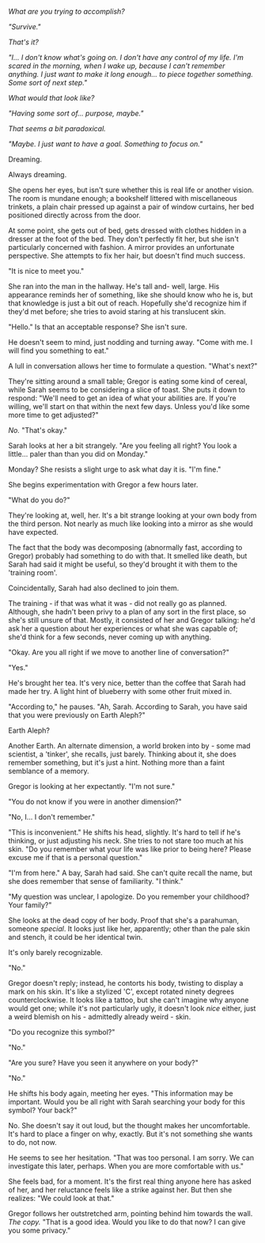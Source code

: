 *What are you trying to accomplish?*

*"Survive."*

*That's it?*

*"I... I don't know what's going on. I don't have any control of my life. I'm scared in the morning, when I wake up, because I can't remember anything. I just want to make it long enough... to piece together something. Some sort of next step."*

*What would that look like?*

*"Having some sort of... purpose, maybe."*

*That seems a bit paradoxical.*

*"Maybe. I just want to have a goal. Something to focus on."*

Dreaming.

Always dreaming.

She opens her eyes, but isn't sure whether this is real life or another vision. The room is mundane enough; a bookshelf littered with miscellaneous trinkets, a plain chair pressed up against a pair of window curtains, her bed positioned directly across from the door. 

At some point, she gets out of bed, gets dressed with clothes hidden in a dresser at the foot of the bed. They don't perfectly fit her, but she isn't particularly concerned with fashion. A mirror provides an unfortunate perspective. She attempts to fix her hair, but doesn't find much success.

"It is nice to meet you." 

She ran into the man in the hallway. He's tall and- well, large. His appearance reminds her of something, like she should know who he is, but that knowledge is just a bit out of reach. Hopefully she'd recognize him if they'd met before; she tries to avoid staring at his translucent skin.

"Hello." Is that an acceptable response? She isn't sure. 

He doesn't seem to mind, just nodding and turning away. "Come with me. I will find you something to eat."

A lull in conversation allows her time to formulate a question. "What's next?"

They're sitting around a small table; Gregor is eating some kind of cereal, while Sarah seems to be considering a slice of toast. She puts it down to respond: "We'll need to get an idea of what your abilities are. If you're willing, we'll start on that within the next few days. Unless you'd like some more time to get adjusted?"

*No.* "That's okay."

Sarah looks at her a bit strangely. "Are you feeling all right? You look a little... paler than than you did on Monday."

Monday? She resists a slight urge to ask what day it is. "I'm fine."

She begins experimentation with Gregor a few hours later. 

"What do you do?"

They're looking at, well, her. It's a bit strange looking at your own body from the third person. Not nearly as much like looking into a mirror as she would have expected.

The fact that the body was decomposing (abnormally fast, according to Gregor) probably had something to do with that. It smelled like death, but Sarah had said it might be useful, so they'd brought it with them to the 'training room'. 

Coincidentally, Sarah had also declined to join them. 

The training - if that was what it was - did not really go as planned. Although, she hadn't been privy to a plan of any sort in the first place, so she's still unsure of that. Mostly, it consisted of her and Gregor talking: he'd ask her a question about her experiences or what she was capable of; she'd think for a few seconds, never coming up with anything.

"Okay. Are you all right if we move to another line of conversation?"

"Yes."

He's brought her tea. It's very nice, better than the coffee that Sarah had made her try. A light hint of blueberry with some other fruit mixed in.

"According to," he pauses. "Ah, Sarah. According to Sarah, you have said that you were previously on Earth Aleph?"

Earth Aleph?

Another Earth. An alternate dimension, a world broken into by - some mad scientist, a 'tinker', she recalls, just barely. Thinking about it, she does remember something, but it's just a hint. Nothing more than a faint semblance of a memory.

Gregor is looking at her expectantly. "I'm not sure."

"You do not know if you were in another dimension?"

"No, I... I don't remember."

"This is inconvenient." He shifts his head, slightly. It's hard to tell if he's thinking, or just adjusting his neck. She tries to not stare too much at his skin. "Do you remember what your life was like prior to being here? Please excuse me if that is a personal question."

"I'm from here." A bay, Sarah had said. She can't quite recall the name, but she does remember that sense of familiarity. "I think."

"My question was unclear, I apologize. Do you remember your childhood? Your family?"

She looks at the dead copy of her body. Proof that she's a parahuman, someone *special*. It looks just like her, apparently; other than the pale skin and stench, it could be her identical twin.

It's only barely recognizable.

"No."

Gregor doesn't reply; instead, he contorts his body, twisting to display a mark on his skin. It's like a stylized 'C', except rotated ninety degrees counterclockwise. It looks like a tattoo, but she can't imagine why anyone would get one; while it's not particularly ugly, it doesn't look *nice* either, just a weird blemish on his - admittedly already weird - skin. 

"Do you recognize this symbol?"

"No."

"Are you sure? Have you seen it anywhere on your body?"

"No."

He shifts his body again, meeting her eyes. "This information may be important. Would you be all right with Sarah searching your body for this symbol? Your back?"

No. She doesn't say it out loud, but the thought makes her uncomfortable. It's hard to place a finger on why, exactly. But it's not something she wants to do, not now.

He seems to see her hesitation. "That was too personal. I am sorry. We can investigate this later, perhaps. When you are more comfortable with us."

She feels bad, for a moment. It's the first real thing anyone here has asked of her, and her reluctance feels like a strike against her. But then she realizes: "We could look at that."

Gregor follows her outstretched arm, pointing behind him towards the wall. *The copy.* "That is a good idea. Would you like to do that now? I can give you some privacy."